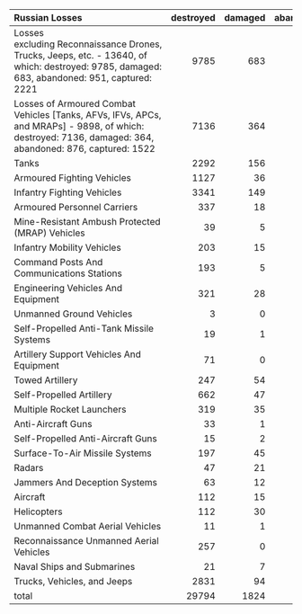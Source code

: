 | Russian Losses                                                                                                                                          |   destroyed |   damaged |   abandoned |   captured |   total |
|:--------------------------------------------------------------------------------------------------------------------------------------------------------|------------:|----------:|------------:|-----------:|--------:|
| Losses excluding Reconnaissance Drones, Trucks, Jeeps, etc. - 13640, of which: destroyed: 9785, damaged: 683, abandoned: 951, captured: 2221            |        9785 |       683 |         951 |       2221 |   13640 |
| Losses of Armoured Combat Vehicles [Tanks, AFVs, IFVs, APCs, and MRAPs] - 9898, of which: destroyed: 7136, damaged: 364, abandoned: 876, captured: 1522 |        7136 |       364 |         876 |       1522 |    9898 |
| Tanks                                                                                                                                                   |        2292 |       156 |         368 |        529 |    3345 |
| Armoured Fighting Vehicles                                                                                                                              |        1127 |        36 |          97 |        271 |    1531 |
| Infantry Fighting Vehicles                                                                                                                              |        3341 |       149 |         374 |        619 |    4483 |
| Armoured Personnel Carriers                                                                                                                             |         337 |        18 |          36 |         92 |     483 |
| Mine-Resistant Ambush Protected  (MRAP) Vehicles                                                                                                        |          39 |         5 |           1 |         11 |      56 |
| Infantry Mobility Vehicles                                                                                                                              |         203 |        15 |           3 |         53 |     274 |
| Command Posts And Communications Stations                                                                                                               |         193 |         5 |           2 |         86 |     286 |
| Engineering Vehicles And Equipment                                                                                                                      |         321 |        28 |          46 |        153 |     548 |
| Unmanned Ground Vehicles                                                                                                                                |           3 |         0 |           0 |          0 |       3 |
| Self-Propelled Anti-Tank Missile Systems                                                                                                                |          19 |         1 |           4 |         20 |      44 |
| Artillery Support Vehicles And Equipment                                                                                                                |          71 |         0 |           1 |         55 |     127 |
| Towed Artillery                                                                                                                                         |         247 |        54 |           5 |         96 |     402 |
| Self-Propelled Artillery                                                                                                                                |         662 |        47 |           6 |        109 |     824 |
| Multiple Rocket Launchers                                                                                                                               |         319 |        35 |           2 |         54 |     410 |
| Anti-Aircraft Guns                                                                                                                                      |          33 |         1 |           0 |         18 |      52 |
| Self-Propelled Anti-Aircraft Guns                                                                                                                       |          15 |         2 |           2 |          7 |      26 |
| Surface-To-Air Missile Systems                                                                                                                          |         197 |        45 |           4 |         24 |     270 |
| Radars                                                                                                                                                  |          47 |        21 |           0 |         10 |      78 |
| Jammers And Deception Systems                                                                                                                           |          63 |        12 |           0 |          9 |      84 |
| Aircraft                                                                                                                                                |         112 |        15 |           0 |          0 |     127 |
| Helicopters                                                                                                                                             |         112 |        30 |           0 |          2 |     144 |
| Unmanned Combat Aerial Vehicles                                                                                                                         |          11 |         1 |           0 |          3 |      15 |
| Reconnaissance Unmanned Aerial Vehicles                                                                                                                 |         257 |         0 |           1 |        158 |     416 |
| Naval Ships and Submarines                                                                                                                              |          21 |         7 |           0 |          0 |      28 |
| Trucks, Vehicles, and Jeeps                                                                                                                             |        2831 |        94 |          48 |        573 |    3546 |
| total                                                                                                                                                   |       29794 |      1824 |        2827 |       6695 |   41140 |